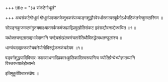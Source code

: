 +++
title = "३७ संकटेगोधूलं"

+++
अथसंकटेगोधूलं गोधूलंपदजातकेशुभकरंपञ्चाङ्गशुद्धौरवेरर्धास्तात्परपूर्वतोऽर्धघटिकंतत्रेन्दुमष्टारिगम ॥

सोग्रङ्गकुजमष्टमंगुरुयमाहःपातमर्कक्रमंजह्याद्विप्रमुखोतिसंकट इदंसद्यौवनाद्येक्वचित ॥१॥

यथोक्तचन्द्रताराद्यभावेदानानि चन्द्रेचशंखंलवणंचतारेतिथौविरुद्धेत्वथतण्डुलांश्च ॥

धान्यंचदद्यात्करणेचवारेयोगोविरुद्धेकनकंचदेयम ॥१॥

षड्‌वर्गशुद्ध्यादिविचारः कालसाधनादिप्रकारःकुलिकादिस्वरूपाणिच ज्योतिर्ग्रन्थेभ्योज्ञातव्यानि विस्तरभयान्नेहोच्यन्ते

इतिमुहूर्तविचारसंक्षेपः ॥
